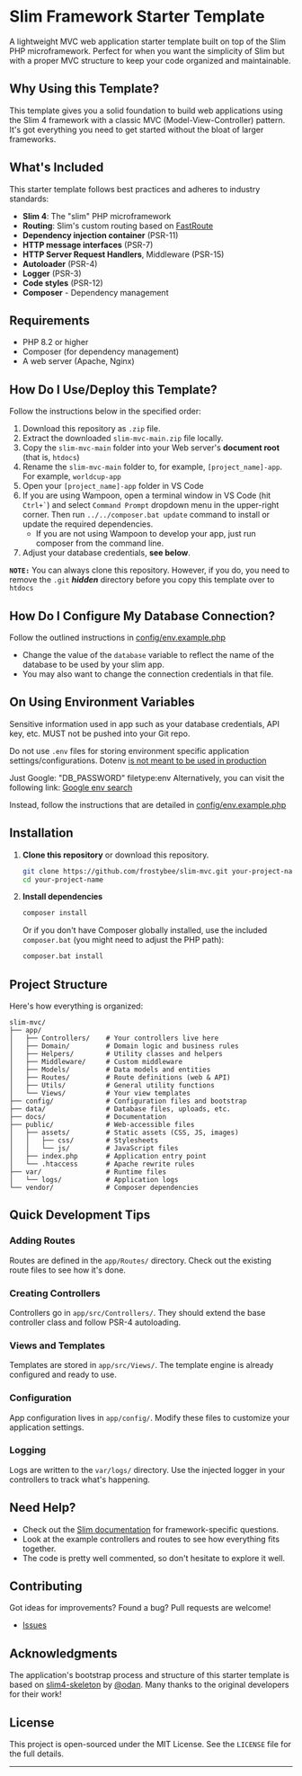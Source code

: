 # Slim Framework Starter Template

A lightweight MVC web application starter template built on top of the Slim PHP microframework. Perfect for when you want the simplicity of Slim but with a proper MVC structure to keep your code organized and maintainable.

## Why Using this Template?

This template gives you a solid foundation to build web applications using the Slim 4 framework with a classic MVC (Model-View-Controller) pattern. It's got everything you need to get started without the bloat of larger frameworks.

## What's Included

This starter template follows best practices and adheres to industry standards:

- **Slim 4**: The "slim" PHP microframework
- **Routing**: Slim's custom routing based on [FastRoute](https://github.com/nikic/FastRoute)
- **Dependency injection container** (PSR-11)
- **HTTP message interfaces** (PSR-7)
- **HTTP Server Request Handlers**, Middleware (PSR-15)
- **Autoloader** (PSR-4)
- **Logger** (PSR-3)
- **Code styles** (PSR-12)
- **Composer** - Dependency management

## Requirements

- PHP 8.2 or higher
- Composer (for dependency management)
- A web server (Apache, Nginx)

## How Do I Use/Deploy this Template?

Follow the instructions below in the specified order:

1. Download this repository as `.zip` file.
2. Extract the downloaded `slim-mvc-main.zip` file locally.
3. Copy the `slim-mvc-main` folder into your Web server's **document root** (that is, `htdocs`)
4. Rename the `slim-mvc-main` folder to, for example, `[project_name]-app`. For example, `worldcup-app`
5. Open your `[project_name]-app` folder in VS Code
6. If you are using Wampoon, open a terminal window in VS Code (hit ``` Ctrl+` ```) and select `Command Prompt` dropdown menu in the upper-right corner. Then run `../../composer.bat update` command to install or update the required dependencies.
   - If you are not using Wampoon to develop your app, just run composer from the command line.
7. Adjust your database credentials, **see below**.

**```NOTE:```** You can always clone this repository. However, if you do, you need to remove the ```.git``` ***hidden*** directory before you copy this template over to ```htdocs```

## How Do I Configure My Database Connection?

Follow the outlined instructions in [config/env.example.php](config/env.example.php)

* Change the value of the `database` variable to reflect the name of the database to be used by your slim app.
* You may also want to change the connection credentials in that file.

## On Using Environment Variables

Sensitive information used in app such as your database credentials, API key, etc. MUST not be pushed into your Git repo.

Do not use `.env` files for storing environment specific application settings/configurations. Dotenv [is not meant to be used in production](https://github.com/vlucas/phpdotenv/issues/76#issuecomment-87252126)

Just Google: "DB_PASSWORD" filetype:env
Alternatively, you can visit the following link: [Google env search](https://www.google.ch/search?q=%22DB_PASSWORD%22+filetype:env)

Instead, follow the instructions that are detailed in [config/env.example.php](config/env.example.php)

## Installation

1. **Clone this repository** or download this repository.
   ```bash
   git clone https://github.com/frostybee/slim-mvc.git your-project-name
   cd your-project-name
   ```

2. **Install dependencies**
   ```bash
   composer install
   ```
   
   Or if you don't have Composer globally installed, use the included `composer.bat` (you might need to adjust the PHP path):
   ```bash
   composer.bat install
   ```

## Project Structure

Here's how everything is organized:

```plaintext
slim-mvc/
├── app/
│   ├── Controllers/    # Your controllers live here
│   ├── Domain/         # Domain logic and business rules
│   ├── Helpers/        # Utility classes and helpers
│   ├── Middleware/     # Custom middleware
│   ├── Models/         # Data models and entities
│   ├── Routes/         # Route definitions (web & API)
│   ├── Utils/          # General utility functions
│   └── Views/          # Your view templates
├── config/             # Configuration files and bootstrap
├── data/               # Database files, uploads, etc.
├── docs/               # Documentation
├── public/             # Web-accessible files
│   ├── assets/         # Static assets (CSS, JS, images)
│   │   ├── css/        # Stylesheets
│   │   └── js/         # JavaScript files
│   ├── index.php       # Application entry point
│   └── .htaccess       # Apache rewrite rules
├── var/                # Runtime files
│   └── logs/           # Application logs
└── vendor/             # Composer dependencies
```

## Quick Development Tips

### Adding Routes

Routes are defined in the `app/Routes/` directory. Check out the existing route files to see how it's done.

### Creating Controllers

Controllers go in `app/src/Controllers/`. They should extend the base controller class and follow PSR-4 autoloading.

### Views and Templates

Templates are stored in `app/src/Views/`. The template engine is already configured and ready to use.

### Configuration

App configuration lives in `app/config/`. Modify these files to customize your application settings.

### Logging

Logs are written to the `var/logs/` directory. Use the injected logger in your controllers to track what's happening.

## Need Help?

- Check out the [Slim documentation](https://www.slimframework.com/docs/v4/) for framework-specific questions.
- Look at the example controllers and routes to see how everything fits together.
- The code is pretty well commented, so don't hesitate to explore it well.

## Contributing

Got ideas for improvements? Found a bug? Pull requests are welcome!

- [Issues](https://github.com/frostybee/slim-mvc/issues)

## Acknowledgments

The application's bootstrap process and structure of this starter template is based on [slim4-skeleton](https://github.com/odan/slim4-skeleton) by [@odan](https://github.com/odan).  Many thanks to the original developers for their work!

## License

This project is open-sourced under the MIT License. See the `LICENSE` file for the full details.

---
